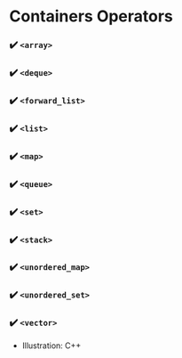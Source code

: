 # Containers Operators

### :heavy_check_mark: `<array>`

### :heavy_check_mark: `<deque>`

### :heavy_check_mark: `<forward_list>`

### :heavy_check_mark: `<list>`

### :heavy_check_mark: `<map>`

### :heavy_check_mark: `<queue>`

### :heavy_check_mark: `<set>`

### :heavy_check_mark: `<stack>`

### :heavy_check_mark: `<unordered_map>`

### :heavy_check_mark: `<unordered_set>`

### :heavy_check_mark: `<vector>`

- Illustration: C++
